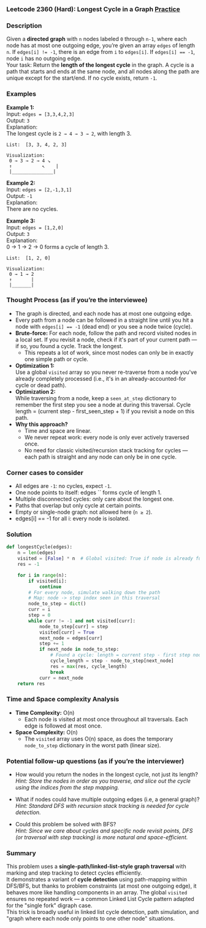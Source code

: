 ### Leetcode 2360 (Hard): Longest Cycle in a Graph [Practice](https://leetcode.com/problems/longest-cycle-in-a-graph)

### Description  
Given a **directed graph** with `n` nodes labeled `0` through `n-1`, where each node has at most one outgoing edge, you’re given an array `edges` of length `n`. If `edges[i] != -1`, there is an edge from `i` to `edges[i]`. If `edges[i] == -1`, node `i` has no outgoing edge.  
Your task: Return the **length of the longest cycle** in the graph. A cycle is a path that starts and ends at the same node, and all nodes along the path are unique except for the start/end. If no cycle exists, return `-1`.

### Examples  

**Example 1:**  
Input: `edges = [3,3,4,2,3]`  
Output: `3`  
Explanation:  
The longest cycle is `2 → 4 → 3 → 2`, with length 3.

```
List:  [3, 3, 4, 2, 3]

Visualization:
 0 → 3 → 2 → 4 ↘
 ↑           ↖    |
 |_______________|
```

**Example 2:**  
Input: `edges = [2,-1,3,1]`  
Output: `-1`  
Explanation:  
There are no cycles.

**Example 3:**  
Input: `edges = [1,2,0]`  
Output: `3`  
Explanation:  
0 → 1 → 2 → 0 forms a cycle of length 3.

```
List:  [1, 2, 0]

Visualization:
 0 → 1 → 2
 ↑       |
 |_______|
```

### Thought Process (as if you’re the interviewee)  

- The graph is directed, and each node has at most one outgoing edge.
- Every path from a node can be followed in a straight line until you hit a node with `edges[i] == -1` (dead end) or you see a node twice (cycle).
- **Brute-force:** For each node, follow the path and record visited nodes in a local set. If you revisit a node, check if it's part of your current path — if so, you found a cycle. Track the longest.
  - This repeats a lot of work, since most nodes can only be in exactly one simple path or cycle.
- **Optimization 1:**  
  Use a global `visited` array so you never re-traverse from a node you've already completely processed (i.e., it's in an already-accounted-for cycle or dead path).
- **Optimization 2:**  
  While traversing from a node, keep a `seen_at_step` dictionary to remember the first step you see a node at during this traversal. Cycle length = (current step - first_seen_step + 1) if you revisit a node on this path.
- **Why this approach?**  
  - Time and space are linear.
  - We never repeat work: every node is only ever actively traversed once.
  - No need for classic visited/recursion stack tracking for cycles — each path is straight and any node can only be in one cycle.

### Corner cases to consider  
- All edges are `-1`: no cycles, expect `-1`.
- One node points to itself: edges `` forms cycle of length 1.
- Multiple disconnected cycles: only care about the longest one.
- Paths that overlap but only cycle at certain points.
- Empty or single-node graph: not allowed here (`n ≥ 2`).
- edges[i] == -1 for all i: every node is isolated.

### Solution

```python
def longestCycle(edges):
    n = len(edges)
    visited = [False] * n  # Global visited: True if node is already fully processed
    res = -1

    for i in range(n):
        if visited[i]:
            continue
        # For every node, simulate walking down the path
        # Map: node -> step index seen in this traversal
        node_to_step = dict()
        curr = i
        step = 0
        while curr != -1 and not visited[curr]:
            node_to_step[curr] = step
            visited[curr] = True
            next_node = edges[curr]
            step += 1
            if next_node in node_to_step:
                # Found a cycle: length = current step - first step node seen
                cycle_length = step - node_to_step[next_node]
                res = max(res, cycle_length)
                break
            curr = next_node
    return res
```

### Time and Space complexity Analysis  

- **Time Complexity:** O(n)
  - Each node is visited at most once throughout all traversals. Each edge is followed at most once.
- **Space Complexity:** O(n)
  - The `visited` array uses O(n) space, as does the temporary `node_to_step` dictionary in the worst path (linear size).

### Potential follow-up questions (as if you’re the interviewer)  

- How would you return the nodes in the longest cycle, not just its length?  
  *Hint: Store the nodes in order as you traverse, and slice out the cycle using the indices from the step mapping.*

- What if nodes could have multiple outgoing edges (i.e, a general graph)?  
  *Hint: Standard DFS with recursion stack tracking is needed for cycle detection.*

- Could this problem be solved with BFS?  
  *Hint: Since we care about cycles and specific node revisit points, DFS (or traversal with step tracking) is more natural and space-efficient.*

### Summary
This problem uses a **single-path/linked-list-style graph traversal** with marking and step tracking to detect cycles efficiently.  
It demonstrates a variant of **cycle detection** using path-mapping within DFS/BFS, but thanks to problem constraints (at most one outgoing edge), it behaves more like handling components in an array. The global `visited` ensures no repeated work — a common Linked List Cycle pattern adapted for the "single fork" digraph case.  
This trick is broadly useful in linked list cycle detection, path simulation, and "graph where each node only points to one other node" situations.